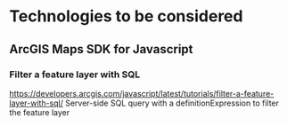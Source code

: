 # Technologies to be considered

## ArcGIS Maps SDK for Javascript
### Filter a feature layer with SQL
https://developers.arcgis.com/javascript/latest/tutorials/filter-a-feature-layer-with-sql/
Server-side SQL query with a definitionExpression to filter the feature layer

